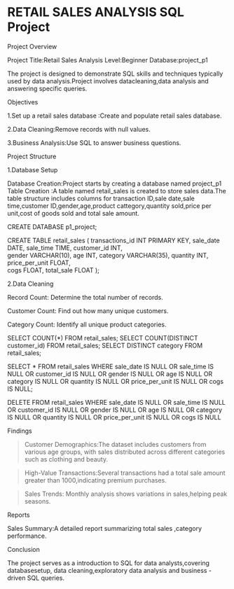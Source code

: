
# RETAIL SALES ANALYSIS SQL Project

Project Overview

Project Title:Retail Sales Analysis
Level:Beginner
Database:project_p1


The project is designed to demonstrate SQL skills and techniques typically used by data analysis.Project involves datacleaning,data analysis and answering specific queries.


Objectives

1.Set up a retail sales database :Create and populate retail sales database.

2.Data Cleaning:Remove records with null values.

3.Business Analysis:Use SQL to answer business questions.


Project Structure

1.Database Setup

Database Creation:Project starts by creating a database named project_p1
Table Creation :A table named retail_sales is created to store sales data.The 
table structure includes columns for transaction ID,sale date,sale time,customer ID,gender,age,product cattegory,quantity sold,price per unit,cost of goods sold and total sale amount.



CREATE DATABASE p1_project;

CREATE TABLE retail_sales
(
    transactions_id INT PRIMARY KEY,
    sale_date DATE,	
    sale_time TIME,
    customer_id INT,	
    gender VARCHAR(10),
    age INT,
    category VARCHAR(35),
    quantity INT,
    price_per_unit FLOAT,	
    cogs FLOAT,
    total_sale FLOAT
);


2.Data Cleaning

Record Count: Determine the total number of records.

Customer Count: Find out how many unique customers.

Category Count: Identify all unique product categories.


SELECT COUNT(*) FROM retail_sales;
SELECT COUNT(DISTINCT customer_id) FROM retail_sales;
SELECT DISTINCT category FROM retail_sales;

SELECT * FROM retail_sales
WHERE 
    sale_date IS NULL OR sale_time IS NULL OR customer_id IS NULL OR 
    gender IS NULL OR age IS NULL OR category IS NULL OR 
    quantity IS NULL OR price_per_unit IS NULL OR cogs IS NULL;

DELETE FROM retail_sales
WHERE 
    sale_date IS NULL OR sale_time IS NULL OR customer_id IS NULL OR 
    gender IS NULL OR age IS NULL OR category IS NULL OR 
    quantity IS NULL OR price_per_unit IS NULL OR cogs IS NULL




Findings

> Customer Demographics:The dataset includes customers from various age groups,
with sales distributed across different categories such as clothing and beauty.

> High-Value Transactions:Several transactions had a total sale amount greater than 1000,indicating premium purchases.

> Sales Trends: Monthly analysis shows variations in sales,helping peak seasons.



Reports

Sales Summary:A detailed report summarizing total sales ,category performance.



Conclusion 

The project serves as a introduction to SQL for data analysts,covering databasesetup, data cleaning,exploratory data analysis and business -driven SQL queries.